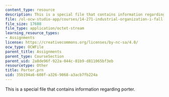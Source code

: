 ```yaml
---
content_type: resource
description: This is a special file that contains information regarding porter.
file: /ol-ocw-studio-app/courses/14-271-industrial-organization-i-fall-2013/35b194a6608fa3269068a3acb7fb224a_Porter.prn
file_size: 17608
file_type: application/octet-stream
learning_resource_types:
- Assignments
license: https://creativecommons.org/licenses/by-nc-sa/4.0/
ocw_type: OCWFile
parent_title: Assignments
parent_type: CourseSection
parent_uid: 2a8de96f-922a-044c-81b9-d811065bf3eb
resourcetype: Other
title: Porter.prn
uid: 35b194a6-608f-a326-9068-a3acb7fb224a
---
```

This is a special file that contains information regarding porter.